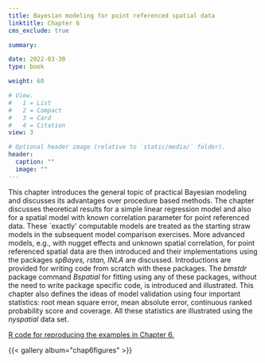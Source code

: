 ```yaml
---
title: Bayesian modeling for point referenced spatial data
linktitle: Chapter 6
cms_exclude: true

summary: 

date: 2022-03-30
type: book

weight: 60

# View.
#   1 = List
#   2 = Compact
#   3 = Card
#   4 = Citation
view: 3

# Optional header image (relative to `static/media/` folder).
header:
  caption: ""
  image: ""
---
```


This chapter introduces the general topic of practical Bayesian modeling and discusses its advantages over procedure based
methods. The chapter discusses theoretical results for a simple linear regression model and also for a spatial model with known correlation
parameter for point referenced data. These `exactly' computable models are treated as the starting  straw models
in the subsequent model comparison exercises. More advanced models, e.g.,  with nugget effects and unknown
spatial correlation,  for point referenced spatial data are then introduced  and their implementations using the packages
<i>spBayes,  rstan, INLA </i> are discussed. Introductions are provided for writing
code from scratch with these packages. The <i>bmstdr </i> package command <i>Bspatial </i> for fitting using
any of these packages, without the need to write package specific code,  is introduced and illustrated.   This chapter also defines the ideas
of model validation using four important statistics: root mean square error, mean absolute error, continuous ranked
  probability score and coverage. All these statistics are illustrated using the <i>nyspatial</i> data set.
  
<p>

<a href="../Rcode/Chapter6.html"> R code for reproducing the examples in Chapter 6. </a>


{{< gallery album="chap6figures" >}}


